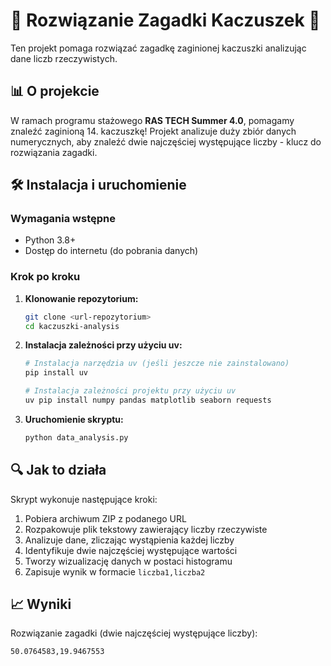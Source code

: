 # 🦆 Rozwiązanie Zagadki Kaczuszek 🦆

Ten projekt pomaga rozwiązać zagadkę zaginionej kaczuszki analizując dane liczb rzeczywistych.

## 📊 O projekcie

W ramach programu stażowego **RAS TECH Summer 4.0**, pomagamy znaleźć zaginioną 14. kaczuszkę! Projekt analizuje duży zbiór danych numerycznych, aby znaleźć dwie najczęściej występujące liczby - klucz do rozwiązania zagadki.

## 🛠️ Instalacja i uruchomienie

### Wymagania wstępne

- Python 3.8+
- Dostęp do internetu (do pobrania danych)

### Krok po kroku

1. **Klonowanie repozytorium:**
   ```bash
   git clone <url-repozytorium>
   cd kaczuszki-analysis
   ```

2. **Instalacja zależności przy użyciu uv:**
   ```bash
   # Instalacja narzędzia uv (jeśli jeszcze nie zainstalowano)
   pip install uv

   # Instalacja zależności projektu przy użyciu uv
   uv pip install numpy pandas matplotlib seaborn requests
   ```

3. **Uruchomienie skryptu:**
   ```bash
   python data_analysis.py
   ```

## 🔍 Jak to działa

Skrypt wykonuje następujące kroki:
1. Pobiera archiwum ZIP z podanego URL
2. Rozpakowuje plik tekstowy zawierający liczby rzeczywiste
3. Analizuje dane, zliczając wystąpienia każdej liczby
4. Identyfikuje dwie najczęściej występujące wartości
5. Tworzy wizualizację danych w postaci histogramu
6. Zapisuje wynik w formacie `liczba1,liczba2`

## 📈 Wyniki

Rozwiązanie zagadki (dwie najczęściej występujące liczby):
```
50.0764583,19.9467553
```

